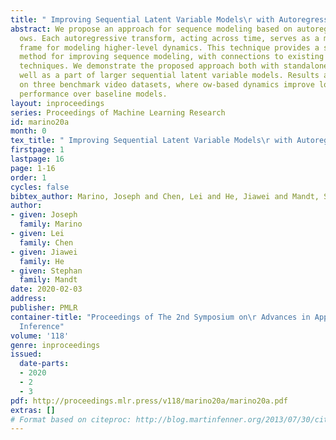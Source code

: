 ```yaml
---
title: " Improving Sequential Latent Variable Models\r with Autoregressive Flows"
abstract: We propose an approach for sequence modeling based on autoregressive normalizing
  ows. Each autoregressive transform, acting across time, serves as a moving reference
  frame for modeling higher-level dynamics. This technique provides a simple, general-purpose
  method for improving sequence modeling, with connections to existing and classical
  techniques. We demonstrate the proposed approach both with standalone models, as
  well as a part of larger sequential latent variable models. Results are presented
  on three benchmark video datasets, where ow-based dynamics improve log-likelihood
  performance over baseline models.
layout: inproceedings
series: Proceedings of Machine Learning Research
id: marino20a
month: 0
tex_title: " Improving Sequential Latent Variable Models\r with Autoregressive Flows"
firstpage: 1
lastpage: 16
page: 1-16
order: 1
cycles: false
bibtex_author: Marino, Joseph and Chen, Lei and He, Jiawei and Mandt, Stephan
author:
- given: Joseph
  family: Marino
- given: Lei
  family: Chen
- given: Jiawei
  family: He
- given: Stephan
  family: Mandt
date: 2020-02-03
address: 
publisher: PMLR
container-title: "Proceedings of The 2nd Symposium on\r Advances in Approximate Bayesian
  Inference"
volume: '118'
genre: inproceedings
issued:
  date-parts:
  - 2020
  - 2
  - 3
pdf: http://proceedings.mlr.press/v118/marino20a/marino20a.pdf
extras: []
# Format based on citeproc: http://blog.martinfenner.org/2013/07/30/citeproc-yaml-for-bibliographies/
---
```

